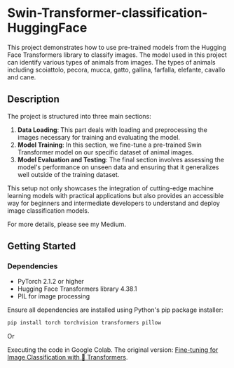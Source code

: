 # Swin-Transformer-classification-HuggingFace

This project demonstrates how to use pre-trained models from the Hugging Face Transformers library to classify images. The model used in this project can identify various types of animals from images.
The types of animals including scoiattolo, pecora, mucca, gatto, gallina, farfalla, elefante, cavallo and cane.

## Description

The project is structured into three main sections:

1. **Data Loading**: This part deals with loading and preprocessing the images necessary for training and evaluating the model.
2. **Model Training**: In this section, we fine-tune a pre-trained Swin Transformer model on our specific dataset of animal images.
3. **Model Evaluation and Testing**: The final section involves assessing the model's performance on unseen data and ensuring that it generalizes well outside of the training dataset.

This setup not only showcases the integration of cutting-edge machine learning models with practical applications but also provides an accessible way for beginners and intermediate developers to understand and deploy image classification models.

For more details, please see my Medium.

## Getting Started

### Dependencies

- PyTorch 2.1.2 or higher
- Hugging Face Transformers library 4.38.1
- PIL for image processing

Ensure all dependencies are installed using Python's pip package installer:

```bash
pip install torch torchvision transformers pillow
```

Or

Executing the code in Google Colab. The original version: [Fine-tuning for Image Classification with 🤗 Transformers](https://colab.research.google.com/github/huggingface/notebooks/blob/main/examples/image_classification_albumentations.ipynb).
